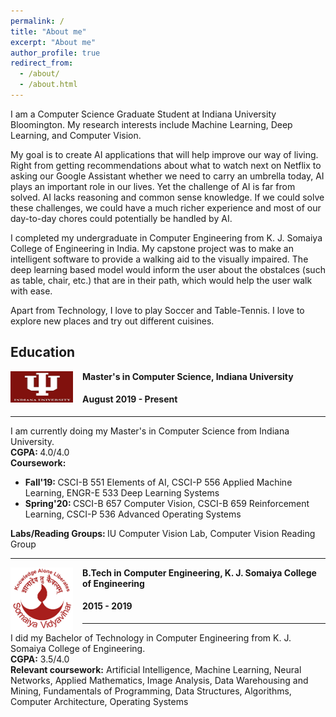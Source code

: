 ```yaml
---
permalink: /
title: "About me"
excerpt: "About me"
author_profile: true
redirect_from: 
  - /about/
  - /about.html
---
```

I am a Computer Science Graduate Student at Indiana University Bloomington. My research interests include Machine Learning, Deep Learning, and Computer Vision.

My goal is to create AI applications that will help improve our way of living. Right from getting recommendations about what to watch next on Netflix to asking our Google Assistant whether we need to carry an umbrella today, AI plays an important role in our lives. Yet the challenge of AI is far from solved. AI lacks reasoning and common sense knowledge. If we could solve these challenges, we could have a much richer experience and most of our day-to-day chores could potentially be handled by AI.

I completed my undergraduate in Computer Engineering from K. J. Somaiya College of Engineering in India. My capstone project was to make an intelligent software to provide a walking aid to the visually impaired. The deep learning based model would inform the user about the obstalces (such as table, chair, etc.) that are in their path, which would help the user walk with ease.

Apart from Technology, I love to play Soccer and Table-Tennis. I love to explore new places and try out different cuisines. 


Education
-----
<img align="left" height="50" width="100" src="../images/logos/IU.png" style="padding-right:15px">

**Master's in Computer Science, Indiana University**
#### August 2019 - Present
-----
I am currently doing my Master's in Computer Science from Indiana University. <br>
<strong>CGPA: </strong> 4.0/4.0 <br>
<strong>Coursework:</strong>
* <strong>Fall'19: </strong>CSCI-B 551 Elements of AI, CSCI-P 556 Applied Machine Learning, ENGR-E 533 Deep Learning Systems <br>
* <strong>Spring'20: </strong>CSCI-B 657 Computer Vision, CSCI-B 659 Reinforcement Learning, CSCI-P 536 Advanced Operating Systems

<strong>Labs/Reading Groups: </strong>IU Computer Vision Lab, Computer Vision Reading Group

-----
<img align="left" height="100" width="100" src="../images/logos/somaiya.png" style="padding-right:15px">

**B.Tech in Computer Engineering, K. J. Somaiya College of Engineering**
#### 2015 - 2019 
-----
I did my Bachelor of Technology in Computer Engineering from K. J. Somaiya College of Engineering. 
<br>
<strong>CGPA:</strong> 3.5/4.0 <br> 
<strong>Relevant coursework:</strong> Artificial Intelligence, Machine Learning, Neural Networks, Applied Mathematics, Image Analysis, Data Warehousing and Mining, Fundamentals of Programming, Data Structures, Algorithms, Computer Architecture, Operating Systems <br>

